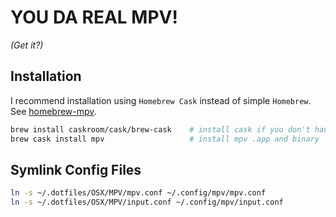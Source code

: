 
YOU DA REAL MPV!
================

_(Get it?)_

## Installation

I recommend installation using `Homebrew Cask` instead of simple `Homebrew`. See [homebrew-mpv](https://github.com/mpv-player/homebrew-mpv).

```bash
brew install caskroom/cask/brew-cask    # install cask if you don't have it
brew cask install mpv                   # install mpv .app and binary
```

## Symlink Config Files

```bash
ln -s ~/.dotfiles/OSX/MPV/mpv.conf ~/.config/mpv/mpv.conf
ln -s ~/.dotfiles/OSX/MPV/input.conf ~/.config/mpv/input.conf
```


